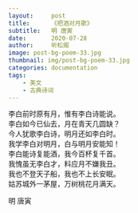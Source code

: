 ```yaml
---
layout:     post
title:      《把酒对月歌》
subtitle:   明 唐寅
date:       2020-07-28
author:     听松阁
image: post-bg-poem-33.jpg
thumbnail: img/post-bg-poem-33.jpg
categories: documentation
tags:
    - 美文
    - 古典诗词
---
```


李白前时原有月，惟有李白诗能说。<br>
李白如今已仙去，月在青天几圆缺？<br>
今人犹歌李白诗，明月还如李白时。<br>
我学李白对明月，白与明月安能知！<br>
李白能诗复能酒，我今百杯复千首。<br>
我愧虽无李白才，料应月不嫌我丑。<br>
我也不登天子船，我也不上长安眠。<br>
姑苏城外一茅屋，万树桃花月满天。<br>

明 唐寅